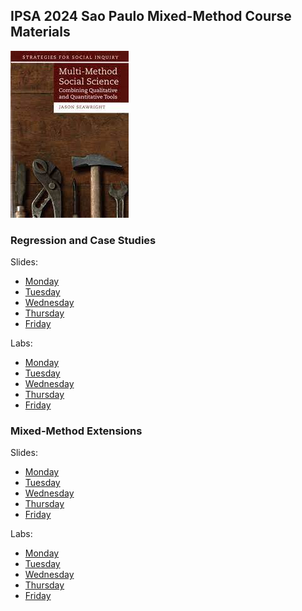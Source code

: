 ## IPSA 2024 Sao Paulo Mixed-Method Course Materials

![](practicemm.jpg?raw=true)

### Regression and Case Studies

Slides:

* [Monday](https://jnseawright.github.io/IPSA2024/Regression%20and%20Case%20Studies%20Slides/IPSA%202024%20Day%201.pdf)
* [Tuesday](https://jnseawright.github.io/IPSA2024/Regression%20and%20Case%20Studies%20Slides/IPSA%202024%20Day%202.pdf) 
* [Wednesday](https://jnseawright.github.io/IPSA2024/Regression%20and%20Case%20Studies%20Slides/IPSA%202024%20Day%203.pdf)
* [Thursday](https://jnseawright.github.io/IPSA2024/Regression%20and%20Case%20Studies%20Slides/IPSA%202024%20Day%204.pdf)
* [Friday](https://jnseawright.github.io/IPSA2024/Regression%20and%20Case%20Studies%20Slides/IPSA%202024%20Day%205.pdf) 

Labs:

* [Monday](https://jnseawright.github.io/IPSA2024/Regression%20and%20Case%20Studies%20Labs/IPSA%202024%20Lab%201.pdf)
* [Tuesday](https://jnseawright.github.io/IPSA2024/Regression%20and%20Case%20Studies%20Labs/IPSA%202024%20Lab%202.pdf) 
* [Wednesday](https://jnseawright.github.io/IPSA2024/Regression%20and%20Case%20Studies%20Labs/IPSA%202024%20Lab%203.pdf)
* [Thursday](https://jnseawright.github.io/IPSA2024/Regression%20and%20Case%20Studies%20Labs/IPSA%202024%20Lab%204.pdf)
* [Friday](https://jnseawright.github.io/IPSA2024/Regression%20and%20Case%20Studies%20Labs/IPSA%202024%20Lab%205.pdf) 

### Mixed-Method Extensions

Slides:

* [Monday](https://jnseawright.github.io/IPSA2024/Extensions%20Slides/IPSA%202024%20Extensions%20Day%201.pdf)
* [Tuesday](https://jnseawright.github.io/IPSA2024/Extensions%20Slides/IPSA%202024%20Extensions%20Day%202.pdf) 
* [Wednesday](https://jnseawright.github.io/IPSA2024/Extensions%20Slides/IPSA%202024%20Extensions%20Day%203.pdf)
* [Thursday](https://jnseawright.github.io/IPSA2024/Extensions%20Slides/IPSA%202024%20Extensions%20Day%204.pdf)
* [Friday](https://jnseawright.github.io/IPSA2024/Extensions%20Slides/IPSA%202024%20Extensions%20Day%205.pdf) 

Labs:

* [Monday](https://jnseawright.github.io/IPSA2024/Extensions%20Labs/IPSA%202024%20Lab%206.pdf)
* [Tuesday](https://jnseawright.github.io/IPSA2024/Extensions%20Labs/IPSA%202024%20Lab%207.pdf) 
* [Wednesday](https://jnseawright.github.io/IPSA2024/Extensions%20Labs/IPSA%202024%20Lab%208.pdf)
* [Thursday](https://jnseawright.github.io/IPSA2024/Extensions%20Labs/IPSA%202024%20Lab%209.pdf)
* [Friday](https://jnseawright.github.io/IPSA2024/Extensions%20Labs/IPSA%202024%20Lab%210.pdf) 







